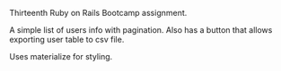 Thirteenth Ruby on Rails Bootcamp assignment.

A simple list of users info with pagination.
Also has a button that allows exporting user table to csv file.

Uses materialize for styling.
